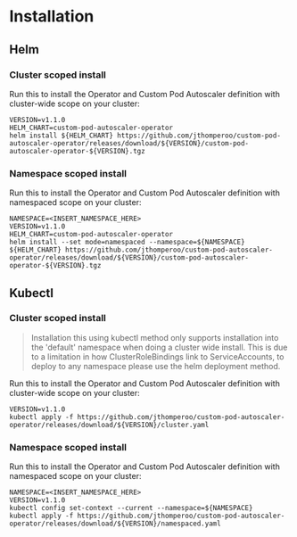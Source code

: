 # Installation

## Helm

### Cluster scoped install
Run this to install the Operator and Custom Pod Autoscaler definition with
cluster-wide scope on your cluster:

```
VERSION=v1.1.0
HELM_CHART=custom-pod-autoscaler-operator
helm install ${HELM_CHART} https://github.com/jthomperoo/custom-pod-autoscaler-operator/releases/download/${VERSION}/custom-pod-autoscaler-operator-${VERSION}.tgz
```

### Namespace scoped install
Run this to install the Operator and Custom Pod Autoscaler definition with
namespaced scope on your cluster:

```
NAMESPACE=<INSERT_NAMESPACE_HERE>
VERSION=v1.1.0
HELM_CHART=custom-pod-autoscaler-operator
helm install --set mode=namespaced --namespace=${NAMESPACE}  ${HELM_CHART} https://github.com/jthomperoo/custom-pod-autoscaler-operator/releases/download/${VERSION}/custom-pod-autoscaler-operator-${VERSION}.tgz
```

## Kubectl

### Cluster scoped install

> Installation this using kubectl method only supports installation into the
> 'default' namespace when doing a cluster wide install.
> This is due to a limitation in how ClusterRoleBindings link to
> ServiceAccounts, to deploy to any namespace please use the helm deployment
> method.

Run this to install the Operator and Custom Pod Autoscaler definition with
cluster-wide scope on your cluster:

```
VERSION=v1.1.0
kubectl apply -f https://github.com/jthomperoo/custom-pod-autoscaler-operator/releases/download/${VERSION}/cluster.yaml
```

### Namespace scoped install
Run this to install the Operator and Custom Pod Autoscaler definition with
namespaced scope on your cluster:

```
NAMESPACE=<INSERT_NAMESPACE_HERE>
VERSION=v1.1.0
kubectl config set-context --current --namespace=${NAMESPACE}
kubectl apply -f https://github.com/jthomperoo/custom-pod-autoscaler-operator/releases/download/${VERSION}/namespaced.yaml
```
